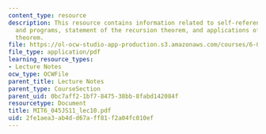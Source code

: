 ```yaml
---
content_type: resource
description: This resource contains information related to self-referencing machines
  and programs, statement of the recursion theorem, and applications of the recursion
  theorem.
file: https://ol-ocw-studio-app-production.s3.amazonaws.com/courses/6-045j-automata-computability-and-complexity-spring-2011/2fe1aea3ab4dd67aff81f2a04fc010ef_MIT6_045JS11_lec10.pdf
file_type: application/pdf
learning_resource_types:
- Lecture Notes
ocw_type: OCWFile
parent_title: Lecture Notes
parent_type: CourseSection
parent_uid: 0bc7aff2-1bf7-8475-38bb-8fabd142084f
resourcetype: Document
title: MIT6_045JS11_lec10.pdf
uid: 2fe1aea3-ab4d-d67a-ff81-f2a04fc010ef
---
```

